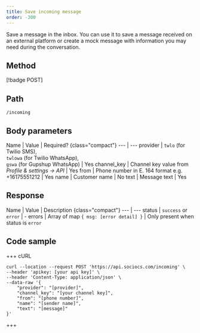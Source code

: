 ```yaml
---
title: Save incoming message
order: -300
---
```


Save a message in the inbox. You can use it to save a message received on an external platform or create a mock message with information you may need during the conversation.

## Method

[!badge POST]

## Path

`/incoming`

## Body parameters

Name | Value | Required? {class="compact"}
--- | ---
provider | `twlo` (for Twilio SMS), <br />`twlowa` (for Twilio WhatsApp), <br />`gswa` (for Gupshup WhatsApp) | Yes
channel_key | Channel key value from *Profile & settings -> API* | Yes
from | Phone number in E. 164 format e.g. +16175551212 | Yes
name | Customer name | No
text | Message text | Yes

## Response

Name | Value | Description {class="compact"}
--- | ---
status | `success` or `error` | -
errors | Array of map `{ msg: [error detail] }` | Only present when status is `error`

## Code sample

+++ cURL

```shell
curl --location --request POST 'https://api.sociocs.com/incoming' \
--header 'apikey: [your api key]' \
--header 'Content-Type: application/json' \
--data-raw '{
    "provider": "[provider]",
    "channel_key": "[your channel key]",
    "from": "[phone number]",
    "name": "[sender name]",
    "text": "[message]"
}'
```

+++
